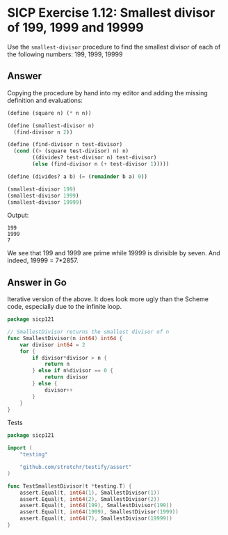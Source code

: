 # SICP Exercise 1.12: Smallest divisor of 199, 1999 and 19999

Use the `smallest-divisor` procedure to find the smallest divisor of each
of the following numbers: 199, 1999, 19999



## Answer

Copying the procedure by hand into my editor and adding
the missing definition and evaluations:

```scheme
(define (square n) (* n n))

(define (smallest-divisor n)
  (find-divisor n 2))

(define (find-divisor n test-divisor)
  (cond ((> (square test-divisor) n) n)
        ((divides? test-divisor n) test-divisor)
        (else (find-divisor n (+ test-divisor 1)))))

(define (divides? a b) (= (remainder b a) 0))

(smallest-divisor 199)
(smallest-divisor 1999)
(smallest-divisor 19999)
```

Output:

```
199
1999
7
```

We see that 199 and 1999 are prime while 19999 is divisible by seven.
And indeed, 19999 = 7*2857.

## Answer in Go

Iterative version of the above.
It does look more ugly than the Scheme code,
especially due to the infinite loop.

```go
package sicp121

// SmallestDivisor returns the smallest divisor of n
func SmallestDivisor(n int64) int64 {
	var divisor int64 = 2
	for {
		if divisor*divisor > n {
			return n
		} else if n%divisor == 0 {
			return divisor
		} else {
			divisor++
		}
	}
}
```

Tests

```go
package sicp121

import (
	"testing"

	"github.com/stretchr/testify/assert"
)

func TestSmallestDivisor(t *testing.T) {
	assert.Equal(t, int64(1), SmallestDivisor(1))
	assert.Equal(t, int64(2), SmallestDivisor(2))
	assert.Equal(t, int64(199), SmallestDivisor(199))
	assert.Equal(t, int64(1999), SmallestDivisor(1999))
	assert.Equal(t, int64(7), SmallestDivisor(19999))
}
```